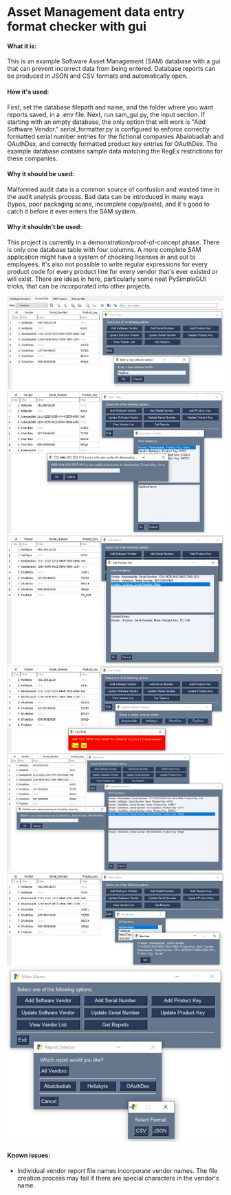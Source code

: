 # Asset Management data entry format checker with gui

#### What it is:

This is an example Software Asset Management (SAM) database with a gui that can prevent incorrect data from being entered. 
Database reports can be produced in JSON and CSV formats and automatically open.

#### How it's used:

First, set the database filepath and name, and the folder where you want reports saved, in a .env file. Next, run 
sam_gui.py, the input section. If starting with an empty database, the only option that will work is "Add Software Vendor."
serial_formatter.py is configured to enforce correctly formatted serial number entries for the fictional companies 
Abalobadiah and OAuthDex, and correctly formatted product key entries for OAuthDex. The example database contains sample
data matching the RegEx restrictions for these companies.

#### Why it should be used:

Malformed audit data is a common source of confusion and wasted time in the audit analysis process.
Bad data can be introduced in many ways (typos, poor packaging scans, incomplete copy/paste), and it's good to catch it 
before it ever enters the SAM system.

#### Why it shouldn't be used:

This project is currently in a demonstration/proof-of-concept phase. There is only one database table with four columns.
A more complete SAM application might have a system of checking licenses in and out to employees.
It's also not possible to write regular expressions for every product code for every product line for every vendor that's 
ever existed or will exist. There are ideas in here, particularly some neat PySimpleGUI tricks, that can be incorporated
into other projects.

![add software vendor](https://raw.githubusercontent.com/Varigarble/serial-number-format-validator/master/1_163504.JPG?raw=True)
![add serial number](https://github.com/Varigarble/serial-number-format-validator/blob/master/2_164537.JPG)
![add product key](https://github.com/Varigarble/serial-number-format-validator/blob/master/3_171649.JPG)
![update software vendor](https://github.com/Varigarble/serial-number-format-validator/blob/master/4_165743.JPG)
![update product key](https://github.com/Varigarble/serial-number-format-validator/blob/master/6_170031.JPG)
![view vendor list](https://github.com/Varigarble/serial-number-format-validator/blob/master/7_170255.JPG)
![get reports](https://github.com/Varigarble/serial-number-format-validator/blob/master/8_163820.JPG)

#### Known issues:

- Individual vendor report file names incorporate vendor names. The file creation process may fail if there are special
characters in the vendor's name.
